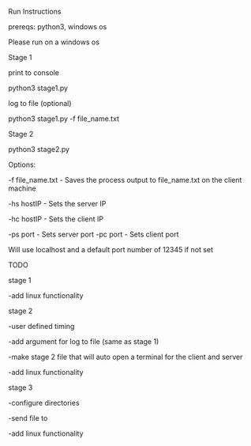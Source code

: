Run Instructions

prereqs: python3, windows os

Please run on a windows os

Stage 1

print to console

python3 stage1.py

log to file (optional)

python3 stage1.py -f file_name.txt

Stage 2



python3 stage2.py 

Options:

-f file_name.txt - Saves the process output to file_name.txt on the client machine

-hs hostIP - Sets the server IP 

-hc hostIP - Sets the client IP 

-ps port - Sets server port
-pc port - Sets client port

Will use localhost and a default port number of 12345 if not set

TODO

stage 1

-add linux functionality

stage 2

-user defined timing

-add argument for log to file (same as stage 1)

-make stage 2 file that will auto open a terminal for the client and server

-add linux functionality

stage 3

-configure directories

-send file to

-add linux functionality